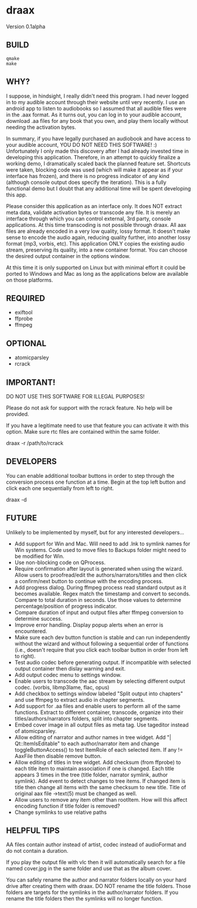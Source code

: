 # draax

Version 0.1alpha

## BUILD

    qmake
    make

## WHY?

I suppose, in hindsight, I really didn't need this program. I had never logged in to my audible account through their website until very recently. I use an android app to listen to audiobooks so I assumed that all audible files were in the .aax format. As it turns out, you can log in to your audible account, download .aa files for any book that you own, and play them locally without needing the activation bytes.

In summary, if you have legally purchased an audiobook and have access to your audible account, YOU DO NOT NEED THIS SOFTWARE! :) Unfortunately I only made this discovery after I had already invested time in developing this application. Therefore, in an attempt to quickly finalize a working demo, I dramatically scaled back the planned feature set. Shortcuts were taken, blocking code was used (which will make it appear as if your interface has frozen), and there is no progress indicator of any kind (although console output does specify the iteration). This is a fully functional demo but I doubt that any additional time will be spent developing this app.

Please consider this application as an interface only. It does NOT extract meta data, validate activation bytes or transcode any file. It is merely an interface through which you can control external, 3rd party, console applications. At this time transcoding is not possible through draax. All aax files are already encoded in a very low quality, lossy format. It doesn't make sense to encode the audio again, reducing quality further, into another lossy format (mp3, vorbis, etc). This application ONLY copies the existing audio stream, preserving its quality, into a new container format. You can choose the desired output container in the options window.

At this time it is only supported on Linux but with minimal effort it could be ported to Windows and Mac as long as the applications below are available on those platforms.

## REQUIRED

* exiftool
* ffprobe
* ffmpeg

## OPTIONAL

* atomicparsley
* rcrack

## IMPORTANT!

DO NOT USE THIS SOFTWARE FOR ILLEGAL PURPOSES!

Please do not ask for support with the rcrack feature. No help will be provided.

If you have a legitimate need to use that feature you can activate it with this option. Make sure rtc files are contained within the same folder.

draax -r /path/to/rcrack

## DEVELOPERS

You can enable additional toolbar buttons in order to step through the conversion process one function at a time. Begin at the top left button and click each one sequentially from left to right.

draax -d

## FUTURE

Unlikely to be implemented by myself, but for any interested developers...

* Add support for Win and Mac. Will need to add .lnk to symlink names for Win systems. Code used to move files to Backups folder might need to be modified for Win.
* Use non-blocking code on QProcess.
* Require confirmation after layout is generated when using the wizard. Allow users to proofread/edit the authors/narrators/titles and then click a confirm/next button to continue with the encoding process.
* Add progress dialog. During ffmpeg process read standard output as it becomes available. Regex match the timestamp and convert to seconds. Compare to total duration in seconds. Use those values to determine percentage/position of progress indicator.
* Compare duration of input and output files after ffmpeg conversion to determine success.
* Improve error handling. Display popup alerts when an error is encountered.
* Make sure each dev button function is stable and can run independently without the wizard and without following a sequential order of functions (i.e., doesn't require that you click each toolbar button in order from left to right).
* Test audio codec before generating output. If incompatible with selected output container then dislay warning and exit.
* Add output codec menu to settings window.
* Enable users to transcode the aac stream by selecting different output codec. (vorbis, libmp3lame, flac, opus)
* Add checkbox to settings window labeled "Split output into chapters" and use ffmpeg to extract audio in chapter segments.
* Add support for .aa files and enable users to perform all of the same functions. Extract to different container, transcode, organize into their titles/authors/narrators folders, split into chapter segments.
* Embed cover image in all output files as meta tag. Use tageditor instead of atomicparsley.
* Allow editing of narrator and author names in tree widget. Add "| Qt::ItemIsEditable" to each author/narrator item and change toggleButtonAccess() to test ItemRole of each selected item. If any != AaxFile then disable remove button.
* Allow editing of titles in tree widget. Add checksum (from ffprobe) to each title item to maintain association if one is changed. Each title appears 3 times in the tree (title folder, narrator symlink, author symlink). Add event to detect changes to tree items. If changed item is title then change all items with the same checksum to new title. Title of original aax file ->text(5) must be changed as well.
* Allow users to remove any item other than rootItem. How will this affect encoding function if title folder is removed?
* Change symlinks to use relative paths

## HELPFUL TIPS

AA files contain author instead of artist, codec instead of audioFormat and do not contain a duration.

If you play the output file with vlc then it will automatically search for a file named cover.jpg in the same folder and use that as the album cover.

You can safely rename the author and narrator folders locally on your hard drive after creating them with draax. DO NOT rename the title folders. Those folders are targets for the symlinks in the author/narrator folders. If you rename the title folders then the symlinks will no longer function.
